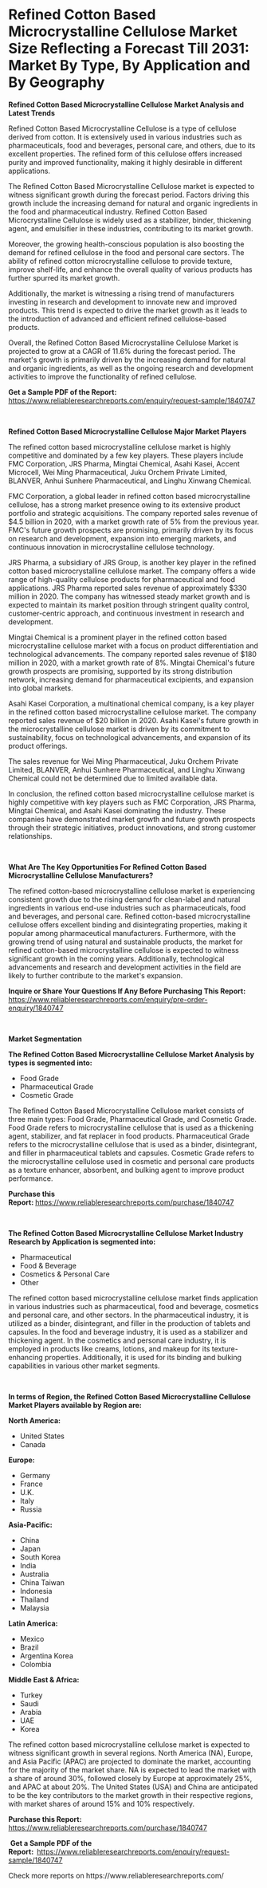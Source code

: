 <p><h1>Refined Cotton Based Microcrystalline Cellulose Market Size Reflecting a Forecast Till 2031: Market By Type, By Application and By Geography</h1></p><p><strong>Refined Cotton Based Microcrystalline Cellulose Market Analysis and Latest Trends</strong></p>
<p><p>Refined Cotton Based Microcrystalline Cellulose is a type of cellulose derived from cotton. It is extensively used in various industries such as pharmaceuticals, food and beverages, personal care, and others, due to its excellent properties. The refined form of this cellulose offers increased purity and improved functionality, making it highly desirable in different applications.</p><p>The Refined Cotton Based Microcrystalline Cellulose market is expected to witness significant growth during the forecast period. Factors driving this growth include the increasing demand for natural and organic ingredients in the food and pharmaceutical industry. Refined Cotton Based Microcrystalline Cellulose is widely used as a stabilizer, binder, thickening agent, and emulsifier in these industries, contributing to its market growth.</p><p>Moreover, the growing health-conscious population is also boosting the demand for refined cellulose in the food and personal care sectors. The ability of refined cotton microcrystalline cellulose to provide texture, improve shelf-life, and enhance the overall quality of various products has further spurred its market growth.</p><p>Additionally, the market is witnessing a rising trend of manufacturers investing in research and development to innovate new and improved products. This trend is expected to drive the market growth as it leads to the introduction of advanced and efficient refined cellulose-based products.</p><p>Overall, the Refined Cotton Based Microcrystalline Cellulose Market is projected to grow at a CAGR of 11.6% during the forecast period. The market's growth is primarily driven by the increasing demand for natural and organic ingredients, as well as the ongoing research and development activities to improve the functionality of refined cellulose.</p></p>
<p><strong>Get a Sample PDF of the Report:&nbsp;</strong> <a href="https://www.reliableresearchreports.com/enquiry/request-sample/1840747">https://www.reliableresearchreports.com/enquiry/request-sample/1840747</a></p>
<p>&nbsp;</p>
<p><strong>Refined Cotton Based Microcrystalline Cellulose Major Market Players</strong></p>
<p><p>The refined cotton based microcrystalline cellulose market is highly competitive and dominated by a few key players. These players include FMC Corporation, JRS Pharma, Mingtai Chemical, Asahi Kasei, Accent Microcell, Wei Ming Pharmaceutical, Juku Orchem Private Limited, BLANVER, Anhui Sunhere Pharmaceutical, and Linghu Xinwang Chemical.</p><p>FMC Corporation, a global leader in refined cotton based microcrystalline cellulose, has a strong market presence owing to its extensive product portfolio and strategic acquisitions. The company reported sales revenue of $4.5 billion in 2020, with a market growth rate of 5% from the previous year. FMC's future growth prospects are promising, primarily driven by its focus on research and development, expansion into emerging markets, and continuous innovation in microcrystalline cellulose technology.</p><p>JRS Pharma, a subsidiary of JRS Group, is another key player in the refined cotton based microcrystalline cellulose market. The company offers a wide range of high-quality cellulose products for pharmaceutical and food applications. JRS Pharma reported sales revenue of approximately $330 million in 2020. The company has witnessed steady market growth and is expected to maintain its market position through stringent quality control, customer-centric approach, and continuous investment in research and development.</p><p>Mingtai Chemical is a prominent player in the refined cotton based microcrystalline cellulose market with a focus on product differentiation and technological advancements. The company reported sales revenue of $180 million in 2020, with a market growth rate of 8%. Mingtai Chemical's future growth prospects are promising, supported by its strong distribution network, increasing demand for pharmaceutical excipients, and expansion into global markets.</p><p>Asahi Kasei Corporation, a multinational chemical company, is a key player in the refined cotton based microcrystalline cellulose market. The company reported sales revenue of $20 billion in 2020. Asahi Kasei's future growth in the microcrystalline cellulose market is driven by its commitment to sustainability, focus on technological advancements, and expansion of its product offerings.</p><p>The sales revenue for Wei Ming Pharmaceutical, Juku Orchem Private Limited, BLANVER, Anhui Sunhere Pharmaceutical, and Linghu Xinwang Chemical could not be determined due to limited available data.</p><p>In conclusion, the refined cotton based microcrystalline cellulose market is highly competitive with key players such as FMC Corporation, JRS Pharma, Mingtai Chemical, and Asahi Kasei dominating the industry. These companies have demonstrated market growth and future growth prospects through their strategic initiatives, product innovations, and strong customer relationships.</p></p>
<p>&nbsp;</p>
<p><strong>What Are The Key Opportunities For Refined Cotton Based Microcrystalline Cellulose Manufacturers?</strong></p>
<p><p>The refined cotton-based microcrystalline cellulose market is experiencing consistent growth due to the rising demand for clean-label and natural ingredients in various end-use industries such as pharmaceuticals, food and beverages, and personal care. Refined cotton-based microcrystalline cellulose offers excellent binding and disintegrating properties, making it popular among pharmaceutical manufacturers. Furthermore, with the growing trend of using natural and sustainable products, the market for refined cotton-based microcrystalline cellulose is expected to witness significant growth in the coming years. Additionally, technological advancements and research and development activities in the field are likely to further contribute to the market's expansion.</p></p>
<p><strong>Inquire or Share Your Questions If Any Before Purchasing This Report:</strong> <a href="https://www.reliableresearchreports.com/enquiry/pre-order-enquiry/1840747">https://www.reliableresearchreports.com/enquiry/pre-order-enquiry/1840747</a></p>
<p>&nbsp;</p>
<p><strong>Market Segmentation</strong></p>
<p><strong>The Refined Cotton Based Microcrystalline Cellulose Market Analysis by types is segmented into:</strong></p>
<p><ul><li>Food Grade</li><li>Pharmaceutical Grade</li><li>Cosmetic Grade</li></ul></p>
<p><p>The Refined Cotton Based Microcrystalline Cellulose market consists of three main types: Food Grade, Pharmaceutical Grade, and Cosmetic Grade. Food Grade refers to microcrystalline cellulose that is used as a thickening agent, stabilizer, and fat replacer in food products. Pharmaceutical Grade refers to the microcrystalline cellulose that is used as a binder, disintegrant, and filler in pharmaceutical tablets and capsules. Cosmetic Grade refers to the microcrystalline cellulose used in cosmetic and personal care products as a texture enhancer, absorbent, and bulking agent to improve product performance.</p></p>
<p><strong>Purchase this Report:&nbsp;</strong><a href="https://www.reliableresearchreports.com/purchase/1840747">https://www.reliableresearchreports.com/purchase/1840747</a></p>
<p>&nbsp;</p>
<p><strong>The Refined Cotton Based Microcrystalline Cellulose Market Industry Research by Application is segmented into:</strong></p>
<p><ul><li>Pharmaceutical</li><li>Food & Beverage</li><li>Cosmetics & Personal Care</li><li>Other</li></ul></p>
<p><p>The refined cotton based microcrystalline cellulose market finds application in various industries such as pharmaceutical, food and beverage, cosmetics and personal care, and other sectors. In the pharmaceutical industry, it is utilized as a binder, disintegrant, and filler in the production of tablets and capsules. In the food and beverage industry, it is used as a stabilizer and thickening agent. In the cosmetics and personal care industry, it is employed in products like creams, lotions, and makeup for its texture-enhancing properties. Additionally, it is used for its binding and bulking capabilities in various other market segments.</p></p>
<p>&nbsp;</p>
<p><strong>In terms of Region, the Refined Cotton Based Microcrystalline Cellulose Market Players available by Region are:</strong></p>
<p>
    <p> <strong> North America: </strong>
        <ul>
            <li>United States</li>
            <li>Canada</li>
        </ul>
        </p> 
    <p> <strong> Europe: </strong>
        <ul>
            <li>Germany</li>
            <li>France</li>
            <li>U.K.</li>
            <li>Italy</li>
            <li>Russia</li>
        </ul>
        </p> 
    <p> <strong> Asia-Pacific: </strong>
        <ul>
            <li>China</li>
            <li>Japan</li>
            <li>South Korea</li>
            <li>India</li>
            <li>Australia</li>
            <li>China Taiwan</li>
            <li>Indonesia</li>
            <li>Thailand</li>
            <li>Malaysia</li>
        </ul>
        </p> 
    <p> <strong> Latin America: </strong>
        <ul>
            <li>Mexico</li>
            <li>Brazil</li>
            <li>Argentina Korea</li>
            <li>Colombia</li>
        </ul>
        </p> 
    <p> <strong> Middle East & Africa: </strong>
        <ul>
            <li>Turkey</li>
            <li>Saudi</li>
            <li>Arabia</li>
            <li>UAE</li>
            <li>Korea</li>
        </ul>
    </p>
    </p>
<p><p>The refined cotton based microcrystalline cellulose market is expected to witness significant growth in several regions. North America (NA), Europe, and Asia Pacific (APAC) are projected to dominate the market, accounting for the majority of the market share. NA is expected to lead the market with a share of around 30%, followed closely by Europe at approximately 25%, and APAC at about 20%. The United States (USA) and China are anticipated to be the key contributors to the market growth in their respective regions, with market shares of around 15% and 10% respectively.</p></p>
<p><strong>Purchase this Report: </strong><a href="https://www.reliableresearchreports.com/purchase/1840747">https://www.reliableresearchreports.com/purchase/1840747</a></p>
<p>&nbsp;<strong>Get a Sample PDF of the Report:&nbsp;&nbsp;</strong><a href="https://www.reliableresearchreports.com/enquiry/request-sample/1840747">https://www.reliableresearchreports.com/enquiry/request-sample/1840747</a></p>
<p><strong></strong></p>
<p>Check more reports on https://www.reliableresearchreports.com/</p>